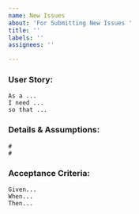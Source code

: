 ```yaml
---
name: New Issues
about: 'For Submitting New Issues '
title: ''
labels: ''
assignees: ''

---
```


### User Story:
```
As a ...
I need ...
so that ...
```
### Details & Assumptions:
```
#
#
```
### Acceptance Criteria:
```
Given...
When...
Then...
```
